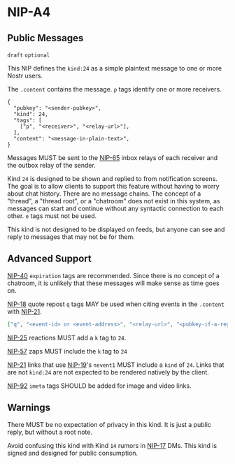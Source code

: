 NIP-A4
======

Public Messages
---------------

`draft` `optional`

This NIP defines the `kind:24` as a simple plaintext message to one or more Nostr users. 

The `.content` contains the message. `p` tags identify one or more receivers.

```jsonc
{
  "pubkey": "<sender-pubkey>",
  "kind": 24,
  "tags": [
    ["p", "<receiver>", "<relay-url>"],
  ],
  "content": "<message-in-plain-text>",
}
```

Messages MUST be sent to the [NIP-65](65.md) inbox relays of each receiver and the outbox relay of the sender.

Kind `24` is designed to be shown and replied to from notification screens. The goal is to allow clients to 
support this feature without having to worry about chat history. There are no message chains. The concept of a 
"thread", a "thread root", or a "chatroom" does not exist in this system, as messages can start and continue 
without any syntactic connection to each other. `e` tags must not be used.

This kind is not designed to be displayed on feeds, but anyone can see and reply to messages that may not be for them.

## Advanced Support

[NIP-40](40.md) `expiration` tags are recommended. Since there is no concept of a chatroom, it is unlikely that these messages will 
make sense as time goes on.

[NIP-18](18.md) quote repost `q` tags MAY be used when citing events in the `.content` with [NIP-21](21.md).

```json
["q", "<event-id> or <event-address>", "<relay-url>", "<pubkey-if-a-regular-event>"]
```

[NIP-25](25.md) reactions MUST add a `k` tag to `24`. 

[NIP-57](57.md) zaps MUST include the `k` tag to `24`

[NIP-21](21.md) links that use [NIP-19](19.md)'s `nevent1` MUST include a `kind` of `24`. Links that are not `kind:24` are not expected to be rendered natively by the client.

[NIP-92](92.md) `imeta` tags SHOULD be added for image and video links.

## Warnings

There MUST be no expectation of privacy in this kind. It is just a public reply, but without a root note.

Avoid confusing this kind with Kind `14` rumors in [NIP-17](17.md) DMs. This kind is signed and designed for public consumption.
